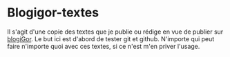 # Blogigor-textes

Il s'agit d'une copie des textes que je publie ou rédige en vue de publier sur [blogiGor](http://id-libre.org/blogigor). Le but ici est d'abord de tester git et github. N'importe qui peut faire n'importe quoi avec ces textes, si ce n'est m'en priver l'usage.
